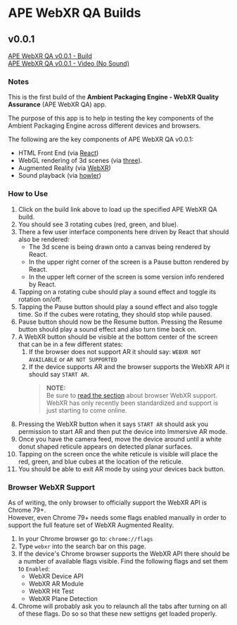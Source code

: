# APE WebXR QA Builds

## v0.0.1
[APE WebXR QA v0.0.1 - Build](./ape-webxr-qa/0-0-1/index.html)  
[APE WebXR QA v0.0.1 - Video (No Sound)](https://drive.google.com/a/yeticgi.com/file/d/1CDz7fVnQgFQLjifo8IQtLzSIDRnukVA6/view?usp=sharing)

### Notes

This is the first build of the **Ambient Packaging Engine - WebXR Quality Assurance** (APE WebXR QA) app.

The purpose of this app is to help in testing the key components of the Ambient Packaging Engine across different devices and browsers.

The following are the key components of APE WebXR QA v0.0.1:  

- HTML Front End (via [React](https://reactjs.org/))
- WebGL rendering of 3d scenes (via [three](https://threejs.org/)).
- Augmented Reality (via [WebXR](https://immersive-web.github.io/webxr/))
- Sound playback (via [howler](https://howlerjs.com/))

### How to Use

1. Click on the build link above to load up the specified APE WebXR QA build.
2. You should see 3 rotating cubes (red, green, and blue).
3. There a few user interface components here driven by React that should also be rendered:
   - The 3d scene is being drawn onto a canvas being rendered by React.
   - In the upper right corner of the screen is a Pause button rendered by React.
   - In the upper left corner of the screen is some version info rendered by React.
4. Tapping on a rotating cube should play a sound effect and toggle its rotation on/off.
5. Tapping the Pause button should play a sound effect and also toggle time. So if the cubes were rotating, they should stop while paused.
6. Pause button should now be the Resume button. Pressing the Resume button should play a sound effect and also turn time back on.
7. A WebXR button should be visible at the bottom center of the screen that can be in a few different states:
   1. If the browser does not support AR it should say: `WEBXR NOT AVAILABLE` or `AR NOT SUPPORTED`
   2. If the device supports AR and the browser supports the WebXR API it should say `START AR`. 
        > **NOTE:**  
         Be sure to [read the section](#browser-webxr-support) about browser WebXR support. WebXR has only recently been standardized and support is just starting to come online.
8. Pressing the WebXR button when it says `START AR` should ask you permission to start AR and then put the device into Immersive AR mode.
9.  Once you have the camera feed, move the device around until a white donut shaped reticule appears on detected planar surfaces.
10. Tapping on the screen once the white reticule is visible will place the red, green, and blue cubes at the location of the reticule.
11. You should be able to exit AR mode by using your devices back button.

### Browser WebXR Support

As of writing, the only browser to officially support the WebXR API is Chrome 79+.  
However, even Chrome 79+ needs some flags enabled manually in order to support the full feature set of WebXR Augmented Reality.

1. In your Chrome browser go to: `chrome://flags`
2. Type `webxr` into the search bar on this page.
3. If the device's Chrome browser supports the WebXR API there should be a number of available flags visible. Find the following flags and set them to `Enabled`:
   - WebXR Device API
   - WebXR AR Module
   - WebXR Hit Test
   - WebXR Plane Detection
4. Chrome will probably ask you to relaunch all the tabs after turning on all of these flags. Do so so that these new settigns get loaded properly.
